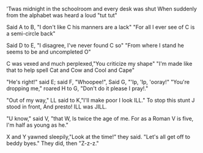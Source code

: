 'Twas midnight in the schoolroom and every desk was shut
When suddenly from the alphabet was heard a loud "tut tut"

Said A to B, "I don't like C his manners are a lack"
"For all I ever see of C is a semi-circle back"

Said D to E, "I disagree, I've never found C so"
"From where I stand he seems to be and uncompleted O"

C was vexed and much perplexed,"You criticize my shape"
"I'm made like that to help spell Cat and Cow and Cool and Cape"

"He's right!" said E; said F, "Whoopee!", Said G, "'Ip, 'Ip, 'ooray!"
"You're dropping me," roared H to G, "Don't do it please I pray!."

"Out of my way," LL said to K,"I'll make poor I look ILL."
To stop this stunt J stood in front, And presto! ILL was JILL.

"U know," said V, "that W, Is twice the age of me.
For as a Roman V is five, I'm half as young as he."

X and Y yawned sleepily,"Look at the time!" they said.
"Let's all get off to beddy byes."
They did, then "Z-z-z."

